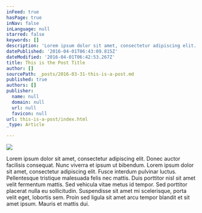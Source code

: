 ```yaml
---
inFeed: true
hasPage: true
inNav: false
inLanguage: null
starred: false
keywords: []
description: 'Lorem ipsum dolor sit amet, consectetur adipiscing elit. Donec auctor facilisis consequat. Nunc viverra et ipsum ut bibendum. Lorem ipsum dolor sit amet, consectetur adipiscing elit. Fusce interdum pulvinar luctus. Pellentesque tristique malesuada felis nec mattis. Duis porttitor nisl sit amet velit fermentum mattis. Sed vehicula vitae metus id tempor. Sed porttitor placerat nulla eu sollicitudin. Suspendisse sit amet mi scelerisque, porta velit eget, lobortis sem. Proin sed ligula sit amet arcu tempor blandit et sit amet ipsum. Mauris et mattis dui.'
datePublished: '2016-04-01T06:43:09.815Z'
dateModified: '2016-04-01T06:42:53.267Z'
title: This is the Post Title
author: []
sourcePath: _posts/2016-03-31-this-is-a-post.md
published: true
authors: []
publisher:
  name: null
  domain: null
  url: null
  favicon: null
url: this-is-a-post/index.html
_type: Article

---
```

![](https://the-grid-user-content.s3-us-west-2.amazonaws.com/1f31c058-f46e-43c3-a8d9-3af4fab74f8d.png)

Lorem ipsum dolor sit amet, consectetur adipiscing elit. Donec auctor facilisis consequat. Nunc viverra et ipsum ut bibendum. Lorem ipsum dolor sit amet, consectetur adipiscing elit. Fusce interdum pulvinar luctus. Pellentesque tristique malesuada felis nec mattis. Duis porttitor nisl sit amet velit fermentum mattis. Sed vehicula vitae metus id tempor. Sed porttitor placerat nulla eu sollicitudin. Suspendisse sit amet mi scelerisque, porta velit eget, lobortis sem. Proin sed ligula sit amet arcu tempor blandit et sit amet ipsum. Mauris et mattis dui.